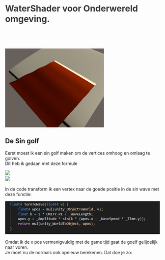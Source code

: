 <div id="project-mechanic-tab" class="project-mechanics-tab">
<h1 style="color: #363636; cursor:pointer; padding-bottom:1.5vh;" onclick="button();">WaterShader voor Onderwereld omgeving.</h1>
<div id="project-mechanic-info-tab">
<img src="https://raw.githubusercontent.com/WHofstra/Mythe_2020/Pelle/producten/WaterShader.gif">
    <h2>De Sin golf</h2>
    <p>Eerst moest ik een sin golf maken om de vertices omhoog en omlaag te golven.<br>
        Dit heb ik gedaan met deze formule<br></p>
    <img src="https://www.onlinemathlearning.com/image-files/equation-sine-graph.png"><br>
    <img src="https://media0.giphy.com/media/F5rQlfTXqCJ8c/giphy.gif">
    <p>In de code transform ik een vertex naar de goede positie in de sin wave met deze functie:</p>
    <img src="https://raw.githubusercontent.com/WHofstra/Mythe_2020/Pelle/producten/CodeSnipedWaterShaderSinWaveFunc.PNG">
    <p>Omdat ik de x pos vermenigvuldig met de game tijd gaat de goelf gelijdelijk naar voren.<br>
        Je moet nu de normals ook opnieuw berekenen. Dat doe je zo:</p>
    </p>
    </div>
   </div>
